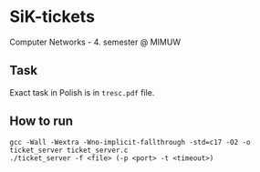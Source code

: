 # SiK-tickets

Computer Networks - 4. semester @ MIMUW

## Task

Exact task in Polish is in `tresc.pdf` file.

## How to run

```
gcc -Wall -Wextra -Wno-implicit-fallthrough -std=c17 -O2 -o ticket_server ticket_server.c
./ticket_server -f <file> (-p <port> -t <timeout>)
```
